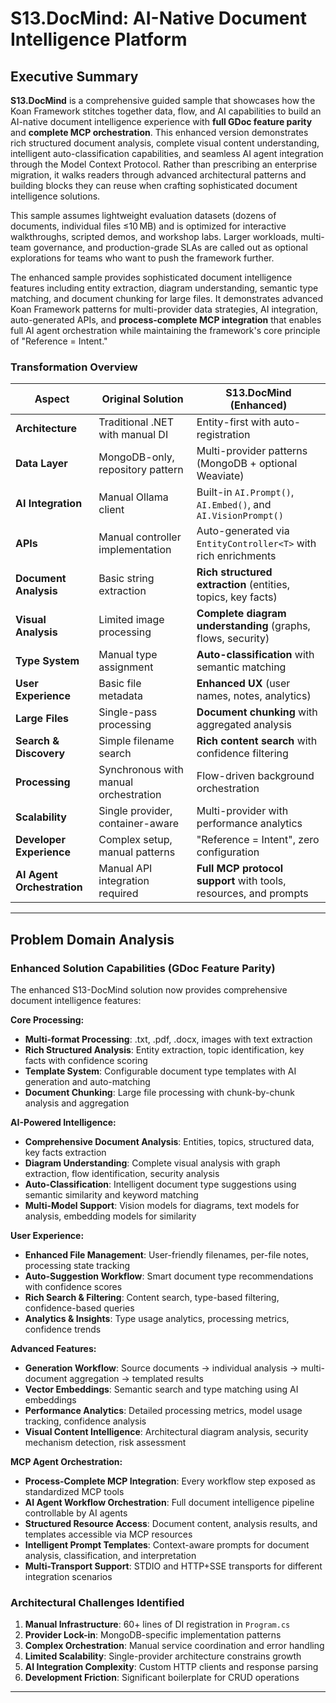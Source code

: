 # **S13.DocMind: AI-Native Document Intelligence Platform**

## **Executive Summary**

**S13.DocMind** is a comprehensive guided sample that showcases how the Koan Framework stitches together data, flow, and AI capabilities to build an AI-native document intelligence experience with **full GDoc feature parity** and **complete MCP orchestration**. This enhanced version demonstrates rich structured document analysis, complete visual content understanding, intelligent auto-classification capabilities, and seamless AI agent integration through the Model Context Protocol. Rather than prescribing an enterprise migration, it walks readers through advanced architectural patterns and building blocks they can reuse when crafting sophisticated document intelligence solutions.

This sample assumes lightweight evaluation datasets (dozens of documents, individual files ≤10 MB) and is optimized for interactive walkthroughs, scripted demos, and workshop labs. Larger workloads, multi-team governance, and production-grade SLAs are called out as optional explorations for teams who want to push the framework further.

The enhanced sample provides sophisticated document intelligence features including entity extraction, diagram understanding, semantic type matching, and document chunking for large files. It demonstrates advanced Koan Framework patterns for multi-provider data strategies, AI integration, auto-generated APIs, and **process-complete MCP integration** that enables full AI agent orchestration while maintaining the framework's core principle of "Reference = Intent."

### **Transformation Overview**

| **Aspect** | **Original Solution** | **S13.DocMind (Enhanced)** |
|------------|-------------------|---------------------------|
| **Architecture** | Traditional .NET with manual DI | Entity-first with auto-registration |
| **Data Layer** | MongoDB-only, repository pattern | Multi-provider patterns (MongoDB + optional Weaviate) |
| **AI Integration** | Manual Ollama client | Built-in `AI.Prompt()`, `AI.Embed()`, and `AI.VisionPrompt()` |
| **APIs** | Manual controller implementation | Auto-generated via `EntityController<T>` with rich enrichments |
| **Document Analysis** | Basic string extraction | **Rich structured extraction** (entities, topics, key facts) |
| **Visual Analysis** | Limited image processing | **Complete diagram understanding** (graphs, flows, security) |
| **Type System** | Manual type assignment | **Auto-classification** with semantic matching |
| **User Experience** | Basic file metadata | **Enhanced UX** (user names, notes, analytics) |
| **Large Files** | Single-pass processing | **Document chunking** with aggregated analysis |
| **Search & Discovery** | Simple filename search | **Rich content search** with confidence filtering |
| **Processing** | Synchronous with manual orchestration | Flow-driven background orchestration |
| **Scalability** | Single provider, container-aware | Multi-provider with performance analytics |
| **Developer Experience** | Complex setup, manual patterns | "Reference = Intent", zero configuration |
| **AI Agent Orchestration** | Manual API integration required | **Full MCP protocol support** with tools, resources, and prompts |

---

## **Problem Domain Analysis**

### **Enhanced Solution Capabilities (GDoc Feature Parity)**
The enhanced S13-DocMind solution now provides comprehensive document intelligence features:

**Core Processing:**
- **Multi-format Processing**: .txt, .pdf, .docx, images with text extraction
- **Rich Structured Analysis**: Entity extraction, topic identification, key facts with confidence scoring
- **Template System**: Configurable document type templates with AI generation and auto-matching
- **Document Chunking**: Large file processing with chunk-by-chunk analysis and aggregation

**AI-Powered Intelligence:**
- **Comprehensive Document Analysis**: Entities, topics, structured data, key facts extraction
- **Diagram Understanding**: Complete visual analysis with graph extraction, flow identification, security analysis
- **Auto-Classification**: Intelligent document type suggestions using semantic similarity and keyword matching
- **Multi-Model Support**: Vision models for diagrams, text models for analysis, embedding models for similarity

**User Experience:**
- **Enhanced File Management**: User-friendly filenames, per-file notes, processing state tracking
- **Auto-Suggestion Workflow**: Smart document type recommendations with confidence scores
- **Rich Search & Filtering**: Content search, type-based filtering, confidence-based queries
- **Analytics & Insights**: Type usage analytics, processing metrics, confidence trends

**Advanced Features:**
- **Generation Workflow**: Source documents → individual analysis → multi-document aggregation → templated results
- **Vector Embeddings**: Semantic search and type matching using AI embeddings
- **Performance Analytics**: Detailed processing metrics, model usage tracking, confidence analysis
- **Visual Content Intelligence**: Architectural diagram analysis, security mechanism detection, risk assessment

**MCP Agent Orchestration:**
- **Process-Complete MCP Integration**: Every workflow step exposed as standardized MCP tools
- **AI Agent Workflow Orchestration**: Full document intelligence pipeline controllable by AI agents
- **Structured Resource Access**: Document content, analysis results, and templates accessible via MCP resources
- **Intelligent Prompt Templates**: Context-aware prompts for document analysis, classification, and interpretation
- **Multi-Transport Support**: STDIO and HTTP+SSE transports for different integration scenarios

### **Architectural Challenges Identified**
1. **Manual Infrastructure**: 60+ lines of DI registration in `Program.cs`
2. **Provider Lock-in**: MongoDB-specific implementation patterns
3. **Complex Orchestration**: Manual service coordination and error handling
4. **Limited Scalability**: Single-provider architecture constrains growth
5. **AI Integration Complexity**: Custom HTTP clients and response parsing
6. **Development Friction**: Significant boilerplate for CRUD operations

---

